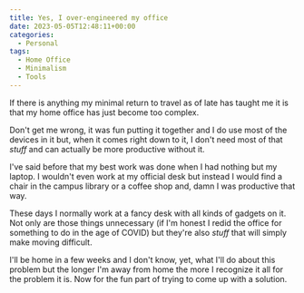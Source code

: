 ```yaml
---
title: Yes, I over-engineered my office
date: 2023-05-05T12:48:11+00:00
categories:
  - Personal
tags:
  - Home Office
  - Minimalism
  - Tools
---
```


If there is anything my minimal return to travel as of late has taught me it is that my home office has just become too complex.

Don't get me wrong, it was fun putting it together and I do use most of the devices in it but, when it comes right down to it, I don't need most of that _stuff_ and can actually be more productive without it.

I've said before that my best work was done when I had nothing but my laptop. I wouldn't even work at my official desk but instead I would find a chair in the campus library or a coffee shop and, damn I was productive that way.

These days I normally work at a fancy desk with all kinds of gadgets on it. Not only are those things unnecessary (if I'm honest I redid the office for something to do in the age of COVID) but they're also _stuff_ that will simply make moving difficult.

I'll be home in a few weeks and I don't know, yet, what I'll do about this problem but the longer I'm away from home the more I recognize it all for the problem it is. Now for the fun part of trying to come up with a solution.
